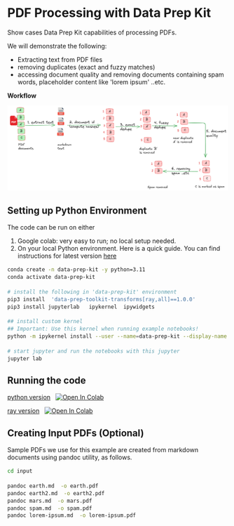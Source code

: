 # PDF Processing with Data Prep Kit

Show cases Data Prep Kit capabilities of processing PDFs.

We will demonstrate the following:

- Extracting text from PDF files
- removing duplicates (exact and fuzzy matches)
- accessing document quality and removing documents containing spam words, placeholder content like 'lorem ipsum' ..etc.

**Workflow**

![](images/data-prep-kit-3-workflow.png)

## Setting up Python Environment

The code can be run on either 

1.  Google colab: very easy to run; no local setup needed.
2.  On your local Python environment.  Here is a quick guide.  You can  find instructions for latest version [here](../../../README.md#-getting-started)

```bash
conda create -n data-prep-kit -y python=3.11
conda activate data-prep-kit

# install the following in 'data-prep-kit' environment
pip3 install  'data-prep-toolkit-transforms[ray,all]==1.0.0'
pip3 install jupyterlab   ipykernel  ipywidgets

## install custom kernel
## Important: Use this kernel when running example notebooks!
python -m ipykernel install --user --name=data-prep-kit --display-name "dataprepkit"

# start jupyter and run the notebooks with this jupyter
jupyter lab
```

## Running the code


[python version](pdf_processing_1_python.ipynb)  &nbsp;    [![Open In Colab](https://colab.research.google.com/assets/colab-badge.svg)](https://colab.research.google.com/github/sujee/data-prep-kit/blob/process-pdf-1/examples/notebooks/pdf-processing-1/pdf_processing_1_python.ipynb)

[ray version](pdf_processing_1_ray.ipynb)  &nbsp;   [![Open In Colab](https://colab.research.google.com/assets/colab-badge.svg)](https://colab.research.google.com/github/sujee/data-prep-kit/blob/process-pdf-1/examples/notebooks/pdf-processing-1/pdf_processing_1_ray.ipynb)


## Creating Input PDFs (Optional)

Sample PDFs we use for this example are created from markdown documents using pandoc utility, as follows.

```bash
cd input

pandoc earth.md  -o earth.pdf
pandoc earth2.md  -o earth2.pdf
pandoc mars.md  -o mars.pdf
pandoc spam.md  -o spam.pdf
pandoc lorem-ipsum.md  -o lorem-ipsum.pdf
```